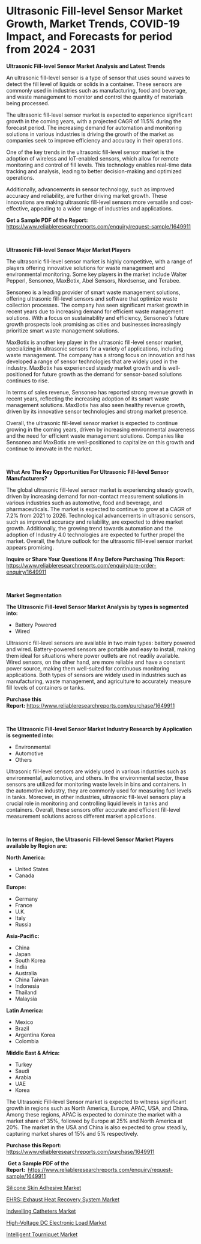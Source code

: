 <p><h1>Ultrasonic Fill-level Sensor Market Growth, Market Trends, COVID-19 Impact, and Forecasts for period from 2024 - 2031</h1></p><p><strong>Ultrasonic Fill-level Sensor Market Analysis and Latest Trends</strong></p>
<p><p>An ultrasonic fill-level sensor is a type of sensor that uses sound waves to detect the fill level of liquids or solids in a container. These sensors are commonly used in industries such as manufacturing, food and beverage, and waste management to monitor and control the quantity of materials being processed.</p><p>The ultrasonic fill-level sensor market is expected to experience significant growth in the coming years, with a projected CAGR of 11.5% during the forecast period. The increasing demand for automation and monitoring solutions in various industries is driving the growth of the market as companies seek to improve efficiency and accuracy in their operations.</p><p>One of the key trends in the ultrasonic fill-level sensor market is the adoption of wireless and IoT-enabled sensors, which allow for remote monitoring and control of fill levels. This technology enables real-time data tracking and analysis, leading to better decision-making and optimized operations.</p><p>Additionally, advancements in sensor technology, such as improved accuracy and reliability, are further driving market growth. These innovations are making ultrasonic fill-level sensors more versatile and cost-effective, appealing to a wider range of industries and applications.</p></p>
<p><strong>Get a Sample PDF of the Report:&nbsp;</strong> <a href="https://www.reliableresearchreports.com/enquiry/request-sample/1649911">https://www.reliableresearchreports.com/enquiry/request-sample/1649911</a></p>
<p>&nbsp;</p>
<p><strong>Ultrasonic Fill-level Sensor Major Market Players</strong></p>
<p><p>The ultrasonic fill-level sensor market is highly competitive, with a range of players offering innovative solutions for waste management and environmental monitoring. Some key players in the market include Walter Pepperl, Sensoneo, MaxBotix, Abel Sensors, Nordsense, and Terabee.</p><p>Sensoneo is a leading provider of smart waste management solutions, offering ultrasonic fill-level sensors and software that optimize waste collection processes. The company has seen significant market growth in recent years due to increasing demand for efficient waste management solutions. With a focus on sustainability and efficiency, Sensoneo's future growth prospects look promising as cities and businesses increasingly prioritize smart waste management solutions.</p><p>MaxBotix is another key player in the ultrasonic fill-level sensor market, specializing in ultrasonic sensors for a variety of applications, including waste management. The company has a strong focus on innovation and has developed a range of sensor technologies that are widely used in the industry. MaxBotix has experienced steady market growth and is well-positioned for future growth as the demand for sensor-based solutions continues to rise.</p><p>In terms of sales revenue, Sensoneo has reported strong revenue growth in recent years, reflecting the increasing adoption of its smart waste management solutions. MaxBotix has also seen healthy revenue growth, driven by its innovative sensor technologies and strong market presence.</p><p>Overall, the ultrasonic fill-level sensor market is expected to continue growing in the coming years, driven by increasing environmental awareness and the need for efficient waste management solutions. Companies like Sensoneo and MaxBotix are well-positioned to capitalize on this growth and continue to innovate in the market.</p></p>
<p>&nbsp;</p>
<p><strong>What Are The Key Opportunities For Ultrasonic Fill-level Sensor Manufacturers?</strong></p>
<p><p>The global ultrasonic fill-level sensor market is experiencing steady growth, driven by increasing demand for non-contact measurement solutions in various industries such as automotive, food and beverage, and pharmaceuticals. The market is expected to continue to grow at a CAGR of 7.2% from 2021 to 2026. Technological advancements in ultrasonic sensors, such as improved accuracy and reliability, are expected to drive market growth. Additionally, the growing trend towards automation and the adoption of Industry 4.0 technologies are expected to further propel the market. Overall, the future outlook for the ultrasonic fill-level sensor market appears promising.</p></p>
<p><strong>Inquire or Share Your Questions If Any Before Purchasing This Report:</strong> <a href="https://www.reliableresearchreports.com/enquiry/pre-order-enquiry/1649911">https://www.reliableresearchreports.com/enquiry/pre-order-enquiry/1649911</a></p>
<p>&nbsp;</p>
<p><strong>Market Segmentation</strong></p>
<p><strong>The Ultrasonic Fill-level Sensor Market Analysis by types is segmented into:</strong></p>
<p><ul><li>Battery Powered</li><li>Wired</li></ul></p>
<p><p>Ultrasonic fill-level sensors are available in two main types: battery powered and wired. Battery-powered sensors are portable and easy to install, making them ideal for situations where power outlets are not readily available. Wired sensors, on the other hand, are more reliable and have a constant power source, making them well-suited for continuous monitoring applications. Both types of sensors are widely used in industries such as manufacturing, waste management, and agriculture to accurately measure fill levels of containers or tanks.</p></p>
<p><strong>Purchase this Report:&nbsp;</strong><a href="https://www.reliableresearchreports.com/purchase/1649911">https://www.reliableresearchreports.com/purchase/1649911</a></p>
<p>&nbsp;</p>
<p><strong>The Ultrasonic Fill-level Sensor Market Industry Research by Application is segmented into:</strong></p>
<p><ul><li>Environmental</li><li>Automotive</li><li>Others</li></ul></p>
<p><p>Ultrasonic fill-level sensors are widely used in various industries such as environmental, automotive, and others. In the environmental sector, these sensors are utilized for monitoring waste levels in bins and containers. In the automotive industry, they are commonly used for measuring fuel levels in tanks. Moreover, in other industries, ultrasonic fill-level sensors play a crucial role in monitoring and controlling liquid levels in tanks and containers. Overall, these sensors offer accurate and efficient fill-level measurement solutions across different market applications.</p></p>
<p>&nbsp;</p>
<p><strong>In terms of Region, the Ultrasonic Fill-level Sensor Market Players available by Region are:</strong></p>
<p>
    <p> <strong> North America: </strong>
        <ul>
            <li>United States</li>
            <li>Canada</li>
        </ul>
        </p> 
    <p> <strong> Europe: </strong>
        <ul>
            <li>Germany</li>
            <li>France</li>
            <li>U.K.</li>
            <li>Italy</li>
            <li>Russia</li>
        </ul>
        </p> 
    <p> <strong> Asia-Pacific: </strong>
        <ul>
            <li>China</li>
            <li>Japan</li>
            <li>South Korea</li>
            <li>India</li>
            <li>Australia</li>
            <li>China Taiwan</li>
            <li>Indonesia</li>
            <li>Thailand</li>
            <li>Malaysia</li>
        </ul>
        </p> 
    <p> <strong> Latin America: </strong>
        <ul>
            <li>Mexico</li>
            <li>Brazil</li>
            <li>Argentina Korea</li>
            <li>Colombia</li>
        </ul>
        </p> 
    <p> <strong> Middle East & Africa: </strong>
        <ul>
            <li>Turkey</li>
            <li>Saudi</li>
            <li>Arabia</li>
            <li>UAE</li>
            <li>Korea</li>
        </ul>
    </p>
    </p>
<p><p>The Ultrasonic Fill-level Sensor market is expected to witness significant growth in regions such as North America, Europe, APAC, USA, and China. Among these regions, APAC is expected to dominate the market with a market share of 35%, followed by Europe at 25% and North America at 20%. The market in the USA and China is also expected to grow steadily, capturing market shares of 15% and 5% respectively.</p></p>
<p><strong>Purchase this Report: </strong><a href="https://www.reliableresearchreports.com/purchase/1649911">https://www.reliableresearchreports.com/purchase/1649911</a></p>
<p>&nbsp;<strong>Get a Sample PDF of the Report:&nbsp;&nbsp;</strong><a href="https://www.reliableresearchreports.com/enquiry/request-sample/1649911">https://www.reliableresearchreports.com/enquiry/request-sample/1649911</a></p>
<p><strong></strong></p>
<p><p><a href="https://medium.com/p/f333744dba2a/edit">Silicone Skin Adhesive Market</a></p><p><a href="https://github.com/eeaveuhhh/Market-Research-Report-List-1/blob/main/ehrs-exhaust-heat-recovery-system-market.md">EHRS: Exhaust Heat Recovery System Market</a></p><p><a href="https://medium.com/p/aba6e6b59f36/edit">Indwelling Catheters Market</a></p><p><a href="https://github.com/brentleyjimmiealvaradoz4l1rea/Market-Research-Report-List-1/blob/main/high-voltage-dc-electronic-load-market.md">High-Voltage DC Electronic Load Market</a></p><p><a href="https://medium.com/@elwyncarter2023/intelligent-tourniquet-market-competitive-analysis-market-trends-and-forecast-to-2031-202c840fbc81">Intelligent Tourniquet Market</a></p></p>